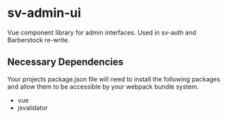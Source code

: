 # sv-admin-ui
Vue component library for admin interfaces. Used in sv-auth and Barberstock re-write.

## Necessary Dependencies

Your projects package.json file will need to install the following packages and allow them to be accessible by your webpack bundle system.

* vue
* jsvalidator